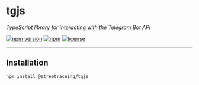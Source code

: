 # tgjs

*TypeScript library for interacting with the Telegram Bot API*

[![npm version](https://img.shields.io/npm/v/@streetraceing/tgjs)](https://www.npmjs.com/package/@streetraceing/tgjs)
[![npm](https://img.shields.io/npm/dt/@streetraceing/tgjs)](https://www.npmjs.com/package/@streetraceing/tgjs)
[![license](https://img.shields.io/npm/l/@streetraceing/tgjs)](https://github.com/streetraceing/tgjs/blob/master/LICENSE)

---

## Installation

```bash
npm install @streetraceing/tgjs
```